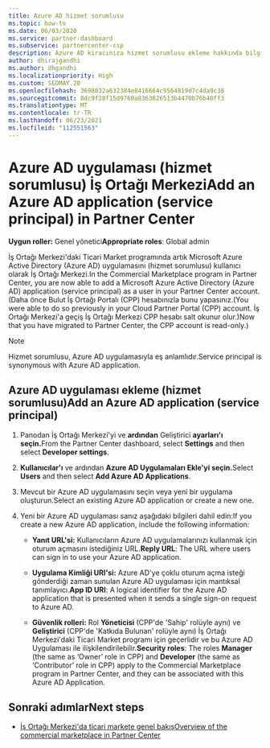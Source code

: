 ```yaml
---
title: Azure AD hizmet sorumlusu
ms.topic: how-to
ms.date: 06/03/2020
ms.service: partner-dashboard
ms.subservice: partnercenter-csp
description: Azure AD kiracınıza hizmet sorumlusu ekleme hakkında bilgi edinin. Bunun için azure ad uygulaması (hizmet sorumlusu) İş Ortağı Merkezi.
author: dhirajgandhi
ms.author: dhgandhi
ms.localizationpriority: High
ms.custom: SEOMAY.20
ms.openlocfilehash: 3698032a632384e8416664c9564819d7c4da9c38
ms.sourcegitcommit: 8dc9f28f15d9760a8363826513b4470b76b40ff3
ms.translationtype: MT
ms.contentlocale: tr-TR
ms.lasthandoff: 06/23/2021
ms.locfileid: "112551563"
---
```

# <a name="add-an-azure-ad-application-service-principal-in-partner-center"></a><span data-ttu-id="5c1ce-104">Azure AD uygulaması (hizmet sorumlusu) İş Ortağı Merkezi</span><span class="sxs-lookup"><span data-stu-id="5c1ce-104">Add an Azure AD application (service principal) in Partner Center</span></span>

<span data-ttu-id="5c1ce-105">**Uygun roller:** Genel yönetici</span><span class="sxs-lookup"><span data-stu-id="5c1ce-105">**Appropriate roles**: Global admin</span></span>

<span data-ttu-id="5c1ce-106">İş Ortağı Merkezi'daki Ticari Market programında artık Microsoft Azure Active Directory (Azure AD) uygulamasını (hizmet sorumlusu) kullanıcı olarak İş Ortağı Merkezi.</span><span class="sxs-lookup"><span data-stu-id="5c1ce-106">In the Commercial Marketplace program in Partner Center, you are now able to add a Microsoft Azure Active Directory (Azure AD) application (service principal) as a user in your Partner Center account.</span></span> <span data-ttu-id="5c1ce-107">(Daha önce Bulut İş Ortağı Portalı (CPP) hesabınızla bunu yapasınız.</span><span class="sxs-lookup"><span data-stu-id="5c1ce-107">(You were able to do so previously in your Cloud Partner Portal (CPP) account.</span></span> <span data-ttu-id="5c1ce-108">İş Ortağı Merkezi'a geçiş İş Ortağı Merkezi CPP hesabı salt okunur olur.)</span><span class="sxs-lookup"><span data-stu-id="5c1ce-108">Now that you have migrated to Partner Center, the CPP account is read-only.)</span></span>
 
>[!Note] 
><span data-ttu-id="5c1ce-109">Hizmet sorumlusu, Azure AD uygulamasıyla eş anlamlıdır.</span><span class="sxs-lookup"><span data-stu-id="5c1ce-109">Service principal is synonymous with Azure AD application.</span></span>

## <a name="add-an-azure-ad-application-service-principal"></a><span data-ttu-id="5c1ce-110">Azure AD uygulaması ekleme (hizmet sorumlusu)</span><span class="sxs-lookup"><span data-stu-id="5c1ce-110">Add an Azure AD application (service principal)</span></span>

1. <span data-ttu-id="5c1ce-111">Panodan İş Ortağı Merkezi'yi ve **ardından** Geliştirici **ayarları'ı seçin.**</span><span class="sxs-lookup"><span data-stu-id="5c1ce-111">From the Partner Center dashboard, select **Settings** and then select **Developer settings**.</span></span>

2. <span data-ttu-id="5c1ce-112">**Kullanıcılar'ı** ve ardından **Azure AD Uygulamaları Ekle'yi seçin.**</span><span class="sxs-lookup"><span data-stu-id="5c1ce-112">Select **Users** and then select **Add Azure AD Applications**.</span></span>

3. <span data-ttu-id="5c1ce-113">Mevcut bir Azure AD uygulamasını seçin veya yeni bir uygulama oluşturun.</span><span class="sxs-lookup"><span data-stu-id="5c1ce-113">Select an existing Azure AD application or create a new one.</span></span>

4. <span data-ttu-id="5c1ce-114">Yeni bir Azure AD uygulaması sanız aşağıdaki bilgileri dahil edin:</span><span class="sxs-lookup"><span data-stu-id="5c1ce-114">If you create a new Azure AD application, include the following information:</span></span>  

   - <span data-ttu-id="5c1ce-115">**Yanıt URL'si:** Kullanıcıların Azure AD uygulamalarınızı kullanmak için oturum açmasını istediğiniz URL.</span><span class="sxs-lookup"><span data-stu-id="5c1ce-115">**Reply URL**: The URL where users can sign in to use your Azure AD application.</span></span>

   - <span data-ttu-id="5c1ce-116">**Uygulama Kimliği URI'si:** Azure AD'ye çoklu oturum açma isteği gönderdiği zaman sunulan Azure AD uygulaması için mantıksal tanımlayıcı.</span><span class="sxs-lookup"><span data-stu-id="5c1ce-116">**App ID URI**: A logical identifier for the Azure AD application that is presented when it sends a single sign-on request to Azure AD.</span></span>

   - <span data-ttu-id="5c1ce-117">**Güvenlik rolleri:** Rol **Yöneticisi** (CPP'de 'Sahip' rolüyle aynı) ve **Geliştirici** (CPP'de 'Katkıda Bulunan' rolüyle aynı) İş Ortağı Merkezi'daki Ticari Market programı için geçerlidir ve bu Azure AD Uygulaması ile ilişkilendirilebilir.</span><span class="sxs-lookup"><span data-stu-id="5c1ce-117">**Security roles**: The roles **Manager** (the same as  ‘Owner’ role in CPP) and **Developer** (the same as ‘Contributor’ role in CPP) apply to the Commercial Marketplace program in Partner Center, and they can be associated with this Azure AD Application.</span></span>  

## <a name="next-steps"></a><span data-ttu-id="5c1ce-118">Sonraki adımlar</span><span class="sxs-lookup"><span data-stu-id="5c1ce-118">Next steps</span></span>

- [<span data-ttu-id="5c1ce-119">İş Ortağı Merkezi'da ticari markete genel bakış</span><span class="sxs-lookup"><span data-stu-id="5c1ce-119">Overview of the commercial marketplace in Partner Center</span></span>](csp-commercial-marketplace-overview.md)